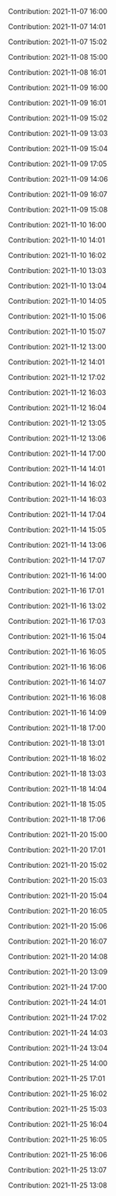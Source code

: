 Contribution: 2021-11-07 16:00

Contribution: 2021-11-07 14:01

Contribution: 2021-11-07 15:02

Contribution: 2021-11-08 15:00

Contribution: 2021-11-08 16:01

Contribution: 2021-11-09 16:00

Contribution: 2021-11-09 16:01

Contribution: 2021-11-09 15:02

Contribution: 2021-11-09 13:03

Contribution: 2021-11-09 15:04

Contribution: 2021-11-09 17:05

Contribution: 2021-11-09 14:06

Contribution: 2021-11-09 16:07

Contribution: 2021-11-09 15:08

Contribution: 2021-11-10 16:00

Contribution: 2021-11-10 14:01

Contribution: 2021-11-10 16:02

Contribution: 2021-11-10 13:03

Contribution: 2021-11-10 13:04

Contribution: 2021-11-10 14:05

Contribution: 2021-11-10 15:06

Contribution: 2021-11-10 15:07

Contribution: 2021-11-12 13:00

Contribution: 2021-11-12 14:01

Contribution: 2021-11-12 17:02

Contribution: 2021-11-12 16:03

Contribution: 2021-11-12 16:04

Contribution: 2021-11-12 13:05

Contribution: 2021-11-12 13:06

Contribution: 2021-11-14 17:00

Contribution: 2021-11-14 14:01

Contribution: 2021-11-14 16:02

Contribution: 2021-11-14 16:03

Contribution: 2021-11-14 17:04

Contribution: 2021-11-14 15:05

Contribution: 2021-11-14 13:06

Contribution: 2021-11-14 17:07

Contribution: 2021-11-16 14:00

Contribution: 2021-11-16 17:01

Contribution: 2021-11-16 13:02

Contribution: 2021-11-16 17:03

Contribution: 2021-11-16 15:04

Contribution: 2021-11-16 16:05

Contribution: 2021-11-16 16:06

Contribution: 2021-11-16 14:07

Contribution: 2021-11-16 16:08

Contribution: 2021-11-16 14:09

Contribution: 2021-11-18 17:00

Contribution: 2021-11-18 13:01

Contribution: 2021-11-18 16:02

Contribution: 2021-11-18 13:03

Contribution: 2021-11-18 14:04

Contribution: 2021-11-18 15:05

Contribution: 2021-11-18 17:06

Contribution: 2021-11-20 15:00

Contribution: 2021-11-20 17:01

Contribution: 2021-11-20 15:02

Contribution: 2021-11-20 15:03

Contribution: 2021-11-20 15:04

Contribution: 2021-11-20 16:05

Contribution: 2021-11-20 15:06

Contribution: 2021-11-20 16:07

Contribution: 2021-11-20 14:08

Contribution: 2021-11-20 13:09

Contribution: 2021-11-24 17:00

Contribution: 2021-11-24 14:01

Contribution: 2021-11-24 17:02

Contribution: 2021-11-24 14:03

Contribution: 2021-11-24 13:04

Contribution: 2021-11-25 14:00

Contribution: 2021-11-25 17:01

Contribution: 2021-11-25 16:02

Contribution: 2021-11-25 15:03

Contribution: 2021-11-25 16:04

Contribution: 2021-11-25 16:05

Contribution: 2021-11-25 16:06

Contribution: 2021-11-25 13:07

Contribution: 2021-11-25 13:08

